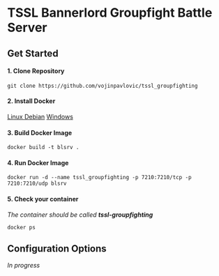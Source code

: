 # TSSL Bannerlord Groupfight Battle Server

## Get Started

#### 1. Clone Repository
`git clone https://github.com/vojinpavlovic/tssl_groupfighting`

#### 2. Install Docker 
[Linux Debian](https://docs.docker.com/engine/install/debian/)
[Windows](https://docs.docker.com/desktop/setup/install/windows-install/) 

#### 3. Build Docker Image
`docker build -t blsrv .`

#### 4. Run Docker Image
`docker run -d --name tssl_groupfighting -p 7210:7210/tcp -p 7210:7210/udp blsrv`

#### 5. Check your container
*The container should be called **tssl-groupfighting*** 

`docker ps`

## Configuration Options

*In progress*

